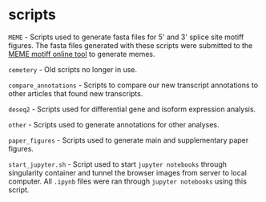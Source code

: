 # scripts

`MEME` - Scripts used to generate fasta files for 5' and 3' splice site motiff figures. The fasta files generated with these scripts were submitted to the [MEME motiff online tool](https://meme-suite.org/meme/tools/meme) to generate memes.

`cemetery` - Old scripts no longer in use.

`compare_annotations` - Scripts to compare our new transcript annotations to other articles that found new transcripts.

`deseq2` - Scripts used for differential gene and isoform expression analysis.

`other` - Scripts used to generate annotations for other analyses.

`paper_figures` - Scripts used to generate main and supplementary paper figures.

`start_jupyter.sh` - Script used to start `jupyter notebooks` through singularity container and tunnel the browser images from server to local computer. 
All `.ipynb` files were ran through `jupyter notebooks` using this script.
